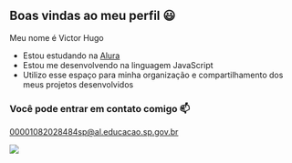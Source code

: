 ## Boas vindas ao meu perfil 😃

Meu nome é Victor Hugo

- Estou estudando na [Alura](https:\\www.alura.com.br)
- Estou me desenvolvendo na linguagem JavaScript
- Utilizo esse espaço para minha organização e compartilhamento dos meus projetos desenvolvidos

### Você pode entrar em contato comigo 📫

00001082028484sp@al.educacao.sp.gov.br

![](https://media1.tenor.com/m/uJC_A-CJSkUAAAAC/hmm-dot-dot-dot.gif)
